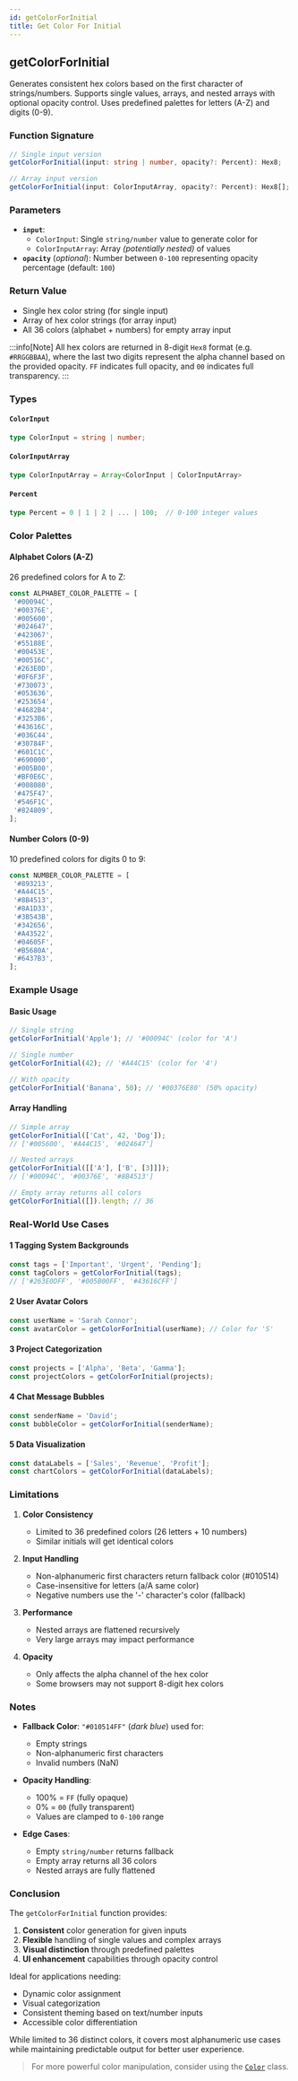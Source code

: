 ```yaml
---
id: getColorForInitial  
title: Get Color For Initial  
---
```


## getColorForInitial

Generates consistent hex colors based on the first character of strings/numbers. Supports single values, arrays, and nested arrays with optional opacity control. Uses predefined palettes for letters (A-Z) and digits (0-9).

### Function Signature

```typescript
// Single input version
getColorForInitial(input: string | number, opacity?: Percent): Hex8;

// Array input version
getColorForInitial(input: ColorInputArray, opacity?: Percent): Hex8[];
```

### Parameters

- **`input`**:
  - `ColorInput`: Single `string/number` value to generate color for
  - `ColorInputArray`: Array _(potentially nested)_ of values
- **`opacity`** (_optional_): Number between `0-100` representing opacity percentage (default: `100`)

### Return Value

- Single hex color string (for single input)
- Array of hex color strings (for array input)
- All 36 colors (alphabet + numbers) for empty array input

:::info[Note]
All hex colors are returned in 8-digit `Hex8` format (e.g. `#RRGGBBAA`), where the last two digits represent the alpha channel based on the provided opacity. `FF` indicates full opacity, and `00` indicates full transparency.
:::

### Types

#### `ColorInput`

```typescript
type ColorInput = string | number;
```

#### `ColorInputArray`

```typescript
type ColorInputArray = Array<ColorInput | ColorInputArray>
```

#### `Percent`

```typescript
type Percent = 0 | 1 | 2 | ... | 100;  // 0-100 integer values
```

### Color Palettes

#### Alphabet Colors (A-Z)

26 predefined colors for A to Z:

```typescript
const ALPHABET_COLOR_PALETTE = [
 '#00094C',
 '#00376E',
 '#005600',
 '#024647',
 '#423067',
 '#55188E',
 '#00453E',
 '#00516C',
 '#263E0D',
 '#0F6F3F',
 '#730073',
 '#053636',
 '#253654',
 '#4682B4',
 '#3253B6',
 '#43616C',
 '#036C44',
 '#30784F',
 '#601C1C',
 '#690000',
 '#005B00',
 '#BF0E6C',
 '#008080',
 '#475F47',
 '#546F1C',
 '#824809',
];
```

#### Number Colors (0-9)

10 predefined colors for digits 0 to 9:

```typescript
const NUMBER_COLOR_PALETTE = [
 '#893213',
 '#A44C15',
 '#8B4513',
 '#8A1D33',
 '#3B543B',
 '#342656',
 '#A43522',
 '#04605F',
 '#B5680A',
 '#6437B3',
];
```

### Example Usage

#### Basic Usage

```typescript
// Single string
getColorForInitial('Apple'); // '#00094C' (color for 'A')

// Single number 
getColorForInitial(42); // '#A44C15' (color for '4')

// With opacity
getColorForInitial('Banana', 50); // '#00376E80' (50% opacity)
```

#### Array Handling

```typescript
// Simple array
getColorForInitial(['Cat', 42, 'Dog']);
// ['#005600', '#A44C15', '#024647']

// Nested arrays
getColorForInitial([['A'], ['B', [3]]]);
// ['#00094C', '#00376E', '#8B4513']

// Empty array returns all colors
getColorForInitial([]).length; // 36
```

### Real-World Use Cases

#### 1 **Tagging System Backgrounds**

```typescript
const tags = ['Important', 'Urgent', 'Pending'];
const tagColors = getColorForInitial(tags);
// ['#263E0DFF', '#005B00FF', '#43616CFF']
```

#### 2 **User Avatar Colors**

```typescript
const userName = 'Sarah Connor';
const avatarColor = getColorForInitial(userName); // Color for 'S'
```

#### 3 **Project Categorization**

```typescript
const projects = ['Alpha', 'Beta', 'Gamma'];
const projectColors = getColorForInitial(projects);
```

#### 4 **Chat Message Bubbles**

```typescript
const senderName = 'David';
const bubbleColor = getColorForInitial(senderName);
```

#### 5 **Data Visualization**

```typescript
const dataLabels = ['Sales', 'Revenue', 'Profit'];
const chartColors = getColorForInitial(dataLabels);
```

### Limitations

1. **Color Consistency**
   - Limited to 36 predefined colors (26 letters + 10 numbers)
   - Similar initials will get identical colors

2. **Input Handling**
   - Non-alphanumeric first characters return fallback color (#010514)
   - Case-insensitive for letters (a/A same color)
   - Negative numbers use the '-' character's color (fallback)

3. **Performance**
   - Nested arrays are flattened recursively
   - Very large arrays may impact performance

4. **Opacity**
   - Only affects the alpha channel of the hex color
   - Some browsers may not support 8-digit hex colors

### Notes

- **Fallback Color**: `"#010514FF"` (_dark blue_) used for:
  - Empty strings
  - Non-alphanumeric first characters
  - Invalid numbers (NaN)
  
- **Opacity Handling**:
  - 100% = `FF` (fully opaque)
  - 0% = `00` (fully transparent)
  - Values are clamped to `0-100` range

- **Edge Cases**:
  - Empty `string/number` returns fallback
  - Empty array returns all 36 colors
  - Nested arrays are fully flattened

### Conclusion

The `getColorForInitial` function provides:

1. **Consistent** color generation for given inputs
2. **Flexible** handling of single values and complex arrays
3. **Visual distinction** through predefined palettes
4. **UI enhancement** capabilities through opacity control

Ideal for applications needing:

- Dynamic color assignment
- Visual categorization
- Consistent theming based on text/number inputs
- Accessible color differentiation

While limited to 36 distinct colors, it covers most alphanumeric use cases while maintaining predictable output for better user experience.

> For more powerful color manipulation, consider using the [`Color`](/docs/classes/Color) class.
